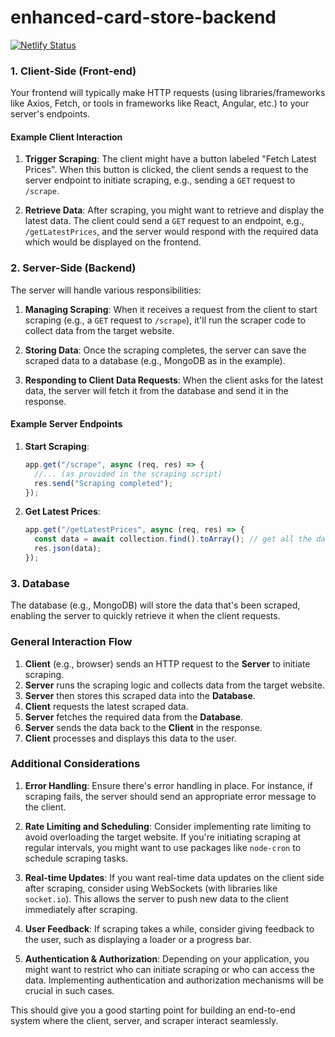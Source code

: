 # enhanced-card-store-backend

[![Netlify Status](https://api.netlify.com/api/v1/badges/958aa5a1-dc96-4fc5-910b-b8274ddfbdd6/deploy-status)](https://app.netlify.com/sites/enhanced-cardstore/deploys)

### 1. **Client-Side (Front-end)**

Your frontend will typically make HTTP requests (using libraries/frameworks like Axios, Fetch, or tools in frameworks like React, Angular, etc.) to your server's endpoints.

#### Example Client Interaction

1. **Trigger Scraping**:
   The client might have a button labeled "Fetch Latest Prices". When this button is clicked, the client sends a request to the server endpoint to initiate scraping, e.g., sending a `GET` request to `/scrape`.

2. **Retrieve Data**:
   After scraping, you might want to retrieve and display the latest data. The client could send a `GET` request to an endpoint, e.g., `/getLatestPrices`, and the server would respond with the required data which would be displayed on the frontend.

### 2. **Server-Side (Backend)**

The server will handle various responsibilities:

1. **Managing Scraping**:
   When it receives a request from the client to start scraping (e.g., a `GET` request to `/scrape`), it'll run the scraper code to collect data from the target website.

2. **Storing Data**:
   Once the scraping completes, the server can save the scraped data to a database (e.g., MongoDB as in the example).

3. **Responding to Client Data Requests**:
   When the client asks for the latest data, the server will fetch it from the database and send it in the response.

#### Example Server Endpoints

1. **Start Scraping**:

   ```javascript
   app.get("/scrape", async (req, res) => {
     //... (as provided in the scraping script)
     res.send("Scraping completed");
   });
   ```

2. **Get Latest Prices**:

   ```javascript
   app.get("/getLatestPrices", async (req, res) => {
     const data = await collection.find().toArray(); // get all the data or filter as needed
     res.json(data);
   });
   ```

### 3. **Database**

The database (e.g., MongoDB) will store the data that's been scraped, enabling the server to quickly retrieve it when the client requests.

### General Interaction Flow

1. **Client** (e.g., browser) sends an HTTP request to the **Server** to initiate scraping.
2. **Server** runs the scraping logic and collects data from the target website.
3. **Server** then stores this scraped data into the **Database**.
4. **Client** requests the latest scraped data.
5. **Server** fetches the required data from the **Database**.
6. **Server** sends the data back to the **Client** in the response.
7. **Client** processes and displays this data to the user.

### Additional Considerations

1. **Error Handling**:
   Ensure there's error handling in place. For instance, if scraping fails, the server should send an appropriate error message to the client.

2. **Rate Limiting and Scheduling**:
   Consider implementing rate limiting to avoid overloading the target website. If you're initiating scraping at regular intervals, you might want to use packages like `node-cron` to schedule scraping tasks.

3. **Real-time Updates**:
   If you want real-time data updates on the client side after scraping, consider using WebSockets (with libraries like `socket.io`). This allows the server to push new data to the client immediately after scraping.

4. **User Feedback**:
   If scraping takes a while, consider giving feedback to the user, such as displaying a loader or a progress bar.

5. **Authentication & Authorization**:
   Depending on your application, you might want to restrict who can initiate scraping or who can access the data. Implementing authentication and authorization mechanisms will be crucial in such cases.

This should give you a good starting point for building an end-to-end system where the client, server, and scraper interact seamlessly.
